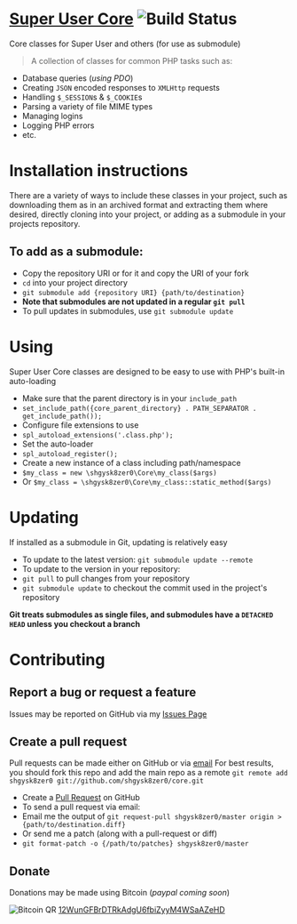 [Super User Core](<https://github.com/shgysk8zer0/core>) ![Build Status](https://travis-ci.org/shgysk8zer0/core.svg?branch=master)
====

Core classes for Super User and others (for use as submodule)
> A collection of classes for common PHP tasks such as:
* Database queries (*using PDO*)
* Creating `JSON` encoded responses to `XMLHttp` requests
* Handling `$_SESSION`s & `$_COOKIE`s
* Parsing a variety of file MIME types
* Managing logins
* Logging PHP errors
* etc.

# Installation instructions
There are a variety of ways to include these classes in your project, such as
downloading them as in an archived format and extracting them where desired,
directly cloning into your project, or adding as a submodule in your projects
repository.

## To add as a submodule:
* Copy the repository URI or for it and copy the URI of your fork
* `cd` into your project directory
* `git submodule add {repository URI} {path/to/destination}`
* **Note that submodules are not updated in a regular `git pull`**
 * To pull updates in submodules, use `git submodule update`

# Using
Super User Core classes are designed to be easy to use with PHP's built-in auto-loading
* Make sure that the parent directory is in your `include_path`
 * `set_include_path({core_parent_directory} . PATH_SEPARATOR . get_include_path());`
* Configure file extensions to use
 * `spl_autoload_extensions('.class.php');`
* Set the auto-loader
 * `spl_autoload_register();`
* Create a new instance of a class including path/namespace
 * `$my_class = new \shgysk8zer0\Core\my_class($args)`
 * Or `$my_class = \shgysk8zer0\Core\my_class::static_method($args)`

# Updating
If installed as a submodule in Git, updating is relatively easy
* To update to the latest version: `git submodule update --remote`
* To update to the version in your repository:
 * `git pull` to pull changes from your repository
 * `git submodule update` to checkout the commit used in the project's repository

**Git treats submodules as single files, and submodules have a `DETACHED HEAD` unless you checkout a branch**

# Contributing
## Report a bug or request a feature
Issues may be reported on GitHub via my [Issues Page](<https://github.com/shgysk8zer0/core/issues/new>)
## Create a pull request
Pull requests can be made either on GitHub or via [email](<mailto:shgysk8zer0@gmail.com>)
For best results, you should fork this repo and add the main repo as a remote
`git remote add shgysk8zer0 git://github.com/shgysk8zer0/core.git`
* Create a [Pull Request](<https://github.com/shgysk8zer0/core/compare>) on GitHub
* To send a pull request via email:
 * Email me the output of `git request-pull shgysk8zer0/master origin > {path/to/destination.diff}`
* Or send me a patch (along with a pull-request or diff)
 * `git format-patch -o {/path/to/patches} shgysk8zer0/master`

## Donate
Donations may be made using Bitcoin (*paypal coming soon*)

![Bitcoin QR](<http://chriszuber.com/images/coinbase_qr.png>)
[12WunGFBrDTRkAdgU6fbiZyyM4WSaAZeHD](<bitcoin:12WunGFBrDTRkAdgU6fbiZyyM4WSaAZeHD>)

